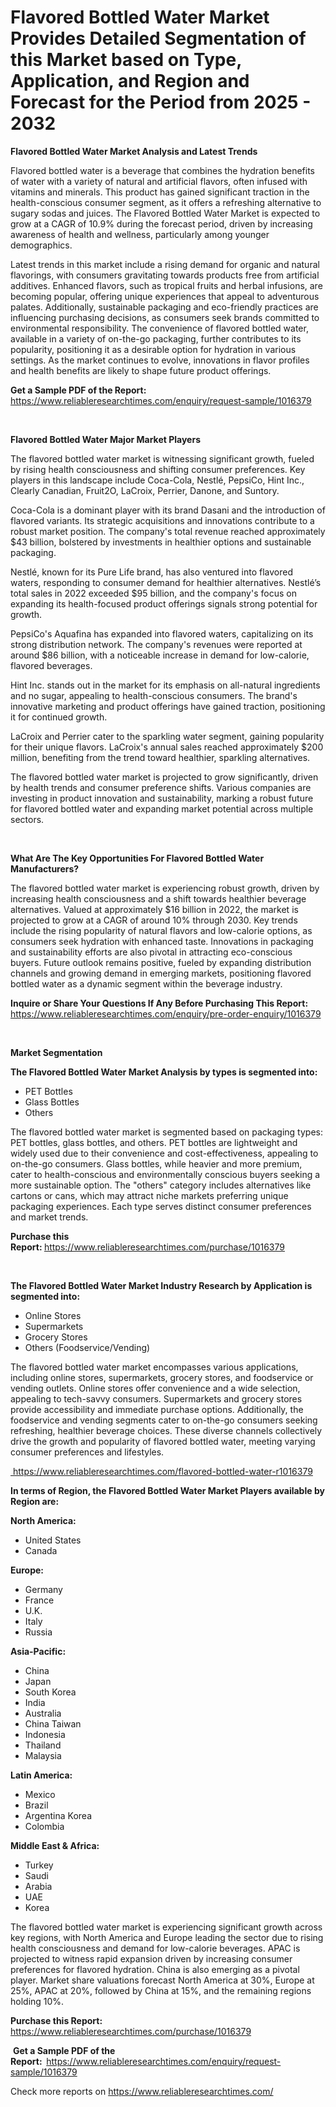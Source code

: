 <p><h1>Flavored Bottled Water Market Provides Detailed Segmentation of this Market based on Type, Application, and Region and Forecast for the Period from 2025 - 2032</h1></p><p><strong>Flavored Bottled Water Market Analysis and Latest Trends</strong></p>
<p><p>Flavored bottled water is a beverage that combines the hydration benefits of water with a variety of natural and artificial flavors, often infused with vitamins and minerals. This product has gained significant traction in the health-conscious consumer segment, as it offers a refreshing alternative to sugary sodas and juices. The Flavored Bottled Water Market is expected to grow at a CAGR of 10.9% during the forecast period, driven by increasing awareness of health and wellness, particularly among younger demographics.</p><p>Latest trends in this market include a rising demand for organic and natural flavorings, with consumers gravitating towards products free from artificial additives. Enhanced flavors, such as tropical fruits and herbal infusions, are becoming popular, offering unique experiences that appeal to adventurous palates. Additionally, sustainable packaging and eco-friendly practices are influencing purchasing decisions, as consumers seek brands committed to environmental responsibility. The convenience of flavored bottled water, available in a variety of on-the-go packaging, further contributes to its popularity, positioning it as a desirable option for hydration in various settings. As the market continues to evolve, innovations in flavor profiles and health benefits are likely to shape future product offerings.</p></p>
<p><strong>Get a Sample PDF of the Report:&nbsp;</strong> <a href="https://www.reliableresearchtimes.com/enquiry/request-sample/1016379?utm_campaign=2201&utm_medium=2&utm_source=Github&utm_content=ia&utm_term=07042025&utm_id=flavored-bottled-water">https://www.reliableresearchtimes.com/enquiry/request-sample/1016379</a></p>
<p>&nbsp;</p>
<p><strong>Flavored Bottled Water Major Market Players</strong></p>
<p><p>The flavored bottled water market is witnessing significant growth, fueled by rising health consciousness and shifting consumer preferences. Key players in this landscape include Coca-Cola, Nestlé, PepsiCo, Hint Inc., Clearly Canadian, Fruit2O, LaCroix, Perrier, Danone, and Suntory.</p><p>Coca-Cola is a dominant player with its brand Dasani and the introduction of flavored variants. Its strategic acquisitions and innovations contribute to a robust market position. The company's total revenue reached approximately $43 billion, bolstered by investments in healthier options and sustainable packaging.</p><p>Nestlé, known for its Pure Life brand, has also ventured into flavored waters, responding to consumer demand for healthier alternatives. Nestlé’s total sales in 2022 exceeded $95 billion, and the company's focus on expanding its health-focused product offerings signals strong potential for growth.</p><p>PepsiCo's Aquafina has expanded into flavored waters, capitalizing on its strong distribution network. The company's revenues were reported at around $86 billion, with a noticeable increase in demand for low-calorie, flavored beverages.</p><p>Hint Inc. stands out in the market for its emphasis on all-natural ingredients and no sugar, appealing to health-conscious consumers. The brand's innovative marketing and product offerings have gained traction, positioning it for continued growth.</p><p>LaCroix and Perrier cater to the sparkling water segment, gaining popularity for their unique flavors. LaCroix's annual sales reached approximately $200 million, benefiting from the trend toward healthier, sparkling alternatives.</p><p>The flavored bottled water market is projected to grow significantly, driven by health trends and consumer preference shifts. Various companies are investing in product innovation and sustainability, marking a robust future for flavored bottled water and expanding market potential across multiple sectors.</p></p>
<p>&nbsp;</p>
<p><strong>What Are The Key Opportunities For Flavored Bottled Water Manufacturers?</strong></p>
<p><p>The flavored bottled water market is experiencing robust growth, driven by increasing health consciousness and a shift towards healthier beverage alternatives. Valued at approximately $16 billion in 2022, the market is projected to grow at a CAGR of around 10% through 2030. Key trends include the rising popularity of natural flavors and low-calorie options, as consumers seek hydration with enhanced taste. Innovations in packaging and sustainability efforts are also pivotal in attracting eco-conscious buyers. Future outlook remains positive, fueled by expanding distribution channels and growing demand in emerging markets, positioning flavored bottled water as a dynamic segment within the beverage industry.</p></p>
<p><strong>Inquire or Share Your Questions If Any Before Purchasing This Report:</strong> <a href="https://www.reliableresearchtimes.com/enquiry/pre-order-enquiry/1016379?utm_campaign=2201&utm_medium=2&utm_source=Github&utm_content=ia&utm_term=07042025&utm_id=flavored-bottled-water">https://www.reliableresearchtimes.com/enquiry/pre-order-enquiry/1016379</a></p>
<p>&nbsp;</p>
<p><strong>Market Segmentation</strong></p>
<p><strong>The Flavored Bottled Water Market Analysis by types is segmented into:</strong></p>
<p><ul><li>PET Bottles</li><li>Glass Bottles</li><li>Others</li></ul></p>
<p><p>The flavored bottled water market is segmented based on packaging types: PET bottles, glass bottles, and others. PET bottles are lightweight and widely used due to their convenience and cost-effectiveness, appealing to on-the-go consumers. Glass bottles, while heavier and more premium, cater to health-conscious and environmentally conscious buyers seeking a more sustainable option. The "others" category includes alternatives like cartons or cans, which may attract niche markets preferring unique packaging experiences. Each type serves distinct consumer preferences and market trends.</p></p>
<p><strong>Purchase this Report:&nbsp;</strong><a href="https://www.reliableresearchtimes.com/purchase/1016379?utm_campaign=2201&utm_medium=2&utm_source=Github&utm_content=ia&utm_term=07042025&utm_id=flavored-bottled-water">https://www.reliableresearchtimes.com/purchase/1016379</a></p>
<p>&nbsp;</p>
<p><strong>The Flavored Bottled Water Market Industry Research by Application is segmented into:</strong></p>
<p><ul><li>Online Stores</li><li>Supermarkets</li><li>Grocery Stores</li><li>Others (Foodservice/Vending)</li></ul></p>
<p><p>The flavored bottled water market encompasses various applications, including online stores, supermarkets, grocery stores, and foodservice or vending outlets. Online stores offer convenience and a wide selection, appealing to tech-savvy consumers. Supermarkets and grocery stores provide accessibility and immediate purchase options. Additionally, the foodservice and vending segments cater to on-the-go consumers seeking refreshing, healthier beverage choices. These diverse channels collectively drive the growth and popularity of flavored bottled water, meeting varying consumer preferences and lifestyles.</p></p>
<p><a href="https://www.reliableresearchtimes.com/flavored-bottled-water-r1016379?utm_campaign=2201&utm_medium=2&utm_source=Github&utm_content=ia&utm_term=07042025&utm_id=flavored-bottled-water">&nbsp;https://www.reliableresearchtimes.com/flavored-bottled-water-r1016379</a></p>
<p><strong>In terms of Region, the Flavored Bottled Water Market Players available by Region are:</strong></p>
<p>
    <p> <strong> North America: </strong>
        <ul>
            <li>United States</li>
            <li>Canada</li>
        </ul>
        </p> 
    <p> <strong> Europe: </strong>
        <ul>
            <li>Germany</li>
            <li>France</li>
            <li>U.K.</li>
            <li>Italy</li>
            <li>Russia</li>
        </ul>
        </p> 
    <p> <strong> Asia-Pacific: </strong>
        <ul>
            <li>China</li>
            <li>Japan</li>
            <li>South Korea</li>
            <li>India</li>
            <li>Australia</li>
            <li>China Taiwan</li>
            <li>Indonesia</li>
            <li>Thailand</li>
            <li>Malaysia</li>
        </ul>
        </p> 
    <p> <strong> Latin America: </strong>
        <ul>
            <li>Mexico</li>
            <li>Brazil</li>
            <li>Argentina Korea</li>
            <li>Colombia</li>
        </ul>
        </p> 
    <p> <strong> Middle East & Africa: </strong>
        <ul>
            <li>Turkey</li>
            <li>Saudi</li>
            <li>Arabia</li>
            <li>UAE</li>
            <li>Korea</li>
        </ul>
    </p>
    </p>
<p><p>The flavored bottled water market is experiencing significant growth across key regions, with North America and Europe leading the sector due to rising health consciousness and demand for low-calorie beverages. APAC is projected to witness rapid expansion driven by increasing consumer preferences for flavored hydration. China is also emerging as a pivotal player. Market share valuations forecast North America at 30%, Europe at 25%, APAC at 20%, followed by China at 15%, and the remaining regions holding 10%.</p></p>
<p><strong>Purchase this Report: </strong><a href="https://www.reliableresearchtimes.com/purchase/1016379?utm_campaign=2201&utm_medium=2&utm_source=Github&utm_content=ia&utm_term=07042025&utm_id=flavored-bottled-water">https://www.reliableresearchtimes.com/purchase/1016379</a></p>
<p>&nbsp;<strong>Get a Sample PDF of the Report:&nbsp;&nbsp;</strong><a href="https://www.reliableresearchtimes.com/enquiry/request-sample/1016379?utm_campaign=2201&utm_medium=2&utm_source=Github&utm_content=ia&utm_term=07042025&utm_id=flavored-bottled-water">https://www.reliableresearchtimes.com/enquiry/request-sample/1016379</a></p>
<p><strong></strong></p>
<p>Check more reports on <a href="https://www.reliableresearchtimes.com/?utm_campaign=2201&utm_medium=2&utm_source=Github&utm_content=ia&utm_term=07042025&utm_id=flavored-bottled-water">https://www.reliableresearchtimes.com/</a></p>